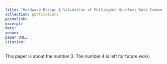 ```yaml
---
title: "Hardware Design & Validation of Multiagent Wireless Data Communication Platform for Autonomous Farming Applications"
collection: publications
permalink: 
excerpt: 
date: 
venue: 
paper URL: 
citation: 
---
```

This paper is about the number 3. The number 4 is left for future work.



